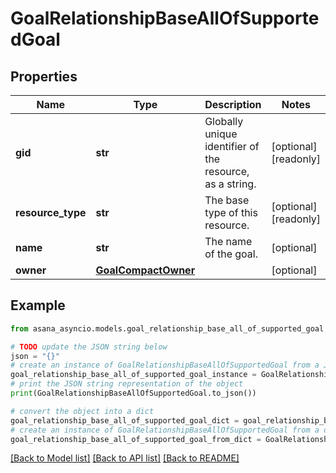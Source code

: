 # GoalRelationshipBaseAllOfSupportedGoal


## Properties

Name | Type | Description | Notes
------------ | ------------- | ------------- | -------------
**gid** | **str** | Globally unique identifier of the resource, as a string. | [optional] [readonly] 
**resource_type** | **str** | The base type of this resource. | [optional] [readonly] 
**name** | **str** | The name of the goal. | [optional] 
**owner** | [**GoalCompactOwner**](GoalCompactOwner.md) |  | [optional] 

## Example

```python
from asana_asyncio.models.goal_relationship_base_all_of_supported_goal import GoalRelationshipBaseAllOfSupportedGoal

# TODO update the JSON string below
json = "{}"
# create an instance of GoalRelationshipBaseAllOfSupportedGoal from a JSON string
goal_relationship_base_all_of_supported_goal_instance = GoalRelationshipBaseAllOfSupportedGoal.from_json(json)
# print the JSON string representation of the object
print(GoalRelationshipBaseAllOfSupportedGoal.to_json())

# convert the object into a dict
goal_relationship_base_all_of_supported_goal_dict = goal_relationship_base_all_of_supported_goal_instance.to_dict()
# create an instance of GoalRelationshipBaseAllOfSupportedGoal from a dict
goal_relationship_base_all_of_supported_goal_from_dict = GoalRelationshipBaseAllOfSupportedGoal.from_dict(goal_relationship_base_all_of_supported_goal_dict)
```
[[Back to Model list]](../README.md#documentation-for-models) [[Back to API list]](../README.md#documentation-for-api-endpoints) [[Back to README]](../README.md)


